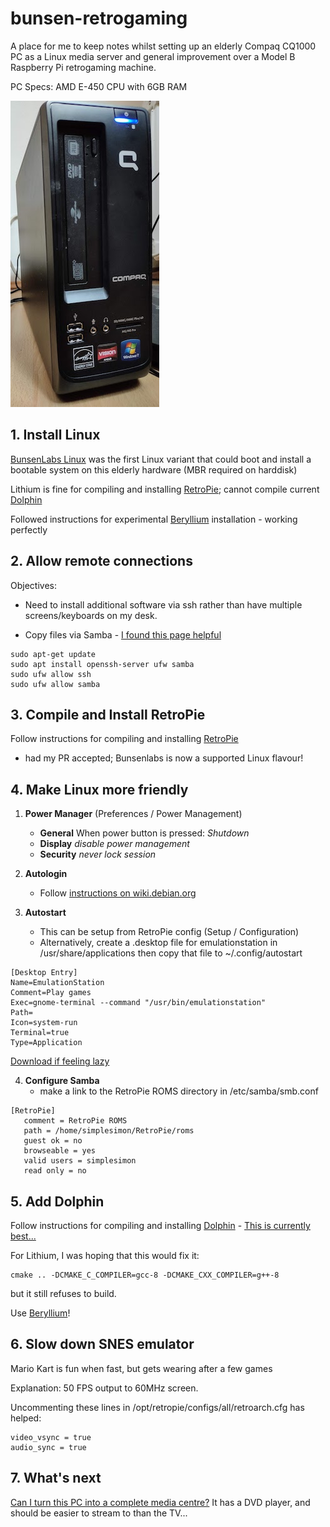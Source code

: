 # bunsen-retrogaming

A place for me to keep notes whilst setting up an elderly Compaq CQ1000 PC as a Linux media server and general improvement over a Model B Raspberry Pi retrogaming machine.

PC Specs:
AMD E-450 CPU with 6GB RAM

![image of Compaq CQ1000 PC](images/CompaqCP1000.jpg "Compaq CQ1000 PC")

## 1. Install Linux

[BunsenLabs Linux](https://www.bunsenlabs.org/) was the first Linux variant that could boot and install a bootable system on this elderly hardware (MBR required on harddisk)

Lithium is fine for compiling and installing [RetroPie](https://retropie.org.uk/); cannot compile current [Dolphin](https://dolphin-emu.org/)

Followed instructions for experimental [Beryllium](https://github.com/BunsenLabs/bunsen-netinstall) installation - working perfectly

## 2. Allow remote connections

Objectives: 
* Need to install additional software via ssh rather than have multiple screens/keyboards on my desk.

* Copy files via Samba - [I found this page helpful](https://linuxconfig.org/how-to-set-up-a-samba-server-on-debian-10-buster)

```
sudo apt-get update
sudo apt install openssh-server ufw samba
sudo ufw allow ssh
sudo ufw allow samba
```

## 3. Compile and Install RetroPie

Follow instructions for compiling and installing [RetroPie](https://retropie.org.uk/)
- had my PR accepted; Bunsenlabs is now a supported Linux flavour!

## 4. Make Linux more friendly

1. **Power Manager** (Preferences / Power Management)
   * **General** When power button is pressed: *Shutdown*
   * **Display** *disable power management*
   * **Security** *never lock session*

2. **Autologin**
   * Follow [instructions on wiki.debian.org](https://wiki.debian.org/LightDM#Enable_autologin)

3. **Autostart**
   * This can be setup from RetroPie config (Setup / Configuration)
   * Alternatively, create a .desktop file for emulationstation in /usr/share/applications then copy that file to ~/.config/autostart

```
[Desktop Entry]
Name=EmulationStation
Comment=Play games
Exec=gnome-terminal --command "/usr/bin/emulationstation"
Path=
Icon=system-run
Terminal=true
Type=Application
```

[Download if feeling lazy](files/EmulationStation.desktop)

4. **Configure Samba**
   * make a link to the RetroPie ROMS directory in /etc/samba/smb.conf

```
[RetroPie]
   comment = RetroPie ROMS
   path = /home/simplesimon/RetroPie/roms
   guest ok = no
   browseable = yes
   valid users = simplesimon
   read only = no
```

## 5. Add Dolphin

Follow instructions for compiling and installing [Dolphin](https://dolphin-emu.org/) - [This is currently best...](https://wiki.dolphin-emu.org/index.php?title=Building_Dolphin_on_Linux)

For Lithium, I was hoping that this would fix it:

```
cmake .. -DCMAKE_C_COMPILER=gcc-8 -DCMAKE_CXX_COMPILER=g++-8
```

but it still refuses to build.

Use [Beryllium](https://github.com/BunsenLabs/bunsen-netinstall)!

## 6. Slow down SNES emulator

Mario Kart is fun when fast, but gets wearing after a few games

Explanation: 50 FPS output to 60MHz screen.

Uncommenting these lines in /opt/retropie/configs/all/retroarch.cfg has helped:
```
video_vsync = true
audio_sync = true
```

## 7. What's next

[Can I turn this PC into a complete media centre?](./bunsen-kodi.md)  It has a DVD player, and should be easier to stream to than the TV...
